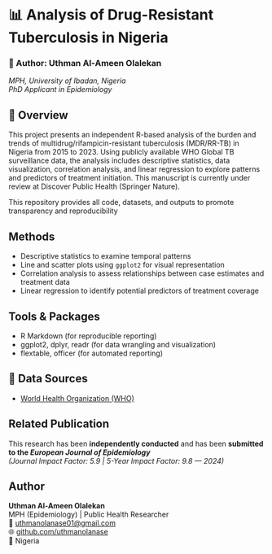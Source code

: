 
# 📊 Analysis of Drug-Resistant Tuberculosis in Nigeria

### 🧠 Author: Uthman Al-Ameen Olalekan  
*MPH, University of Ibadan, Nigeria*  
*PhD Applicant in Epidemiology*

## 📌 Overview

This project presents an independent R-based analysis of the burden and trends of multidrug/rifampicin-resistant tuberculosis (MDR/RR-TB) in Nigeria from 2015 to 2023. Using publicly available WHO Global TB surveillance data, the analysis includes descriptive statistics, data visualization, correlation analysis, and linear regression to explore patterns and predictors of treatment initiation.
This manuscript is currently under review at Discover Public Health (Springer Nature).

This repository provides all code, datasets, and outputs to promote transparency and reproducibility

## Methods
- Descriptive statistics to examine temporal patterns
- Line and scatter plots using `ggplot2` for visual representation
- Correlation analysis to assess relationships between case estimates and treatment data
- Linear regression to identify potential predictors of treatment coverage

## Tools & Packages
- R Markdown (for reproducible reporting)
- ggplot2, dplyr, readr (for data wrangling and visualization)
- flextable, officer (for automated reporting)

## 📂 Data Sources
- [World Health Organization (WHO)](https://www.who.int/data)

## Related Publication
This research has been **independently conducted** and has been **submitted to the *European Journal of Epidemiology***  
*(Journal Impact Factor: 5.9 | 5-Year Impact Factor: 9.8 — 2024)*

## Author
**Uthman Al-Ameen Olalekan**  
MPH (Epidemiology) | Public Health Researcher  
📧 uthmanolanase01@gmail.com  
🌐 [github.com/uthmanolanase](https://github.com/uthmanolanase)  
📍 Nigeria
